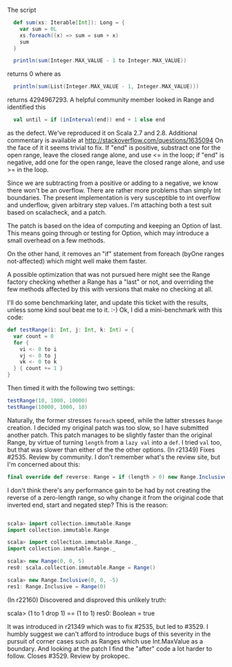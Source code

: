 The script

```scala
  def sum(xs: Iterable[Int]): Long = {
    var sum = 0L
    xs.foreach((x) => sum = sum + x)
    sum
  }

  println(sum(Integer.MAX_VALUE - 1 to Integer.MAX_VALUE))
```

returns 0 where as

```scala
  println(sum(List(Integer.MAX_VALUE - 1, Integer.MAX_VALUE)))
```

returns 4294967293. A helpful community member looked in Range and identified this

```scala
  val until = if (inInterval(end)) end + 1 else end
```

as the defect. We've reproduced it on Scala 2.7 and 2.8. Additional commentary is available at http://stackoverflow.com/questions/1635094
On the face of it it seems trivial to fix. If "end" is positive, substract one for the open range, leave the closed range alone, and use <= in the loop; if "end" is negative, add one for the open range, leave the closed range alone, and use >= in the loop.

Since we are subtracting from a positive or adding to a negative, we know there won't be an overflow.
There are rather more problems than simply Int boundaries. The present implementation is very susceptible to int overflow and underflow, given arbitrary step values. I'm attaching both a test suit based on scalacheck, and a patch.

The patch is based on the idea of computing and keeping an Option of last. This means going through or testing for Option, which may introduce a small overhead on a few methods.

On the other hand, it removes an "if" statement from foreach (byOne ranges not-affected) which might well make them faster.

A possible optimization that was not pursued here might see the Range factory checking whether a Range has a "last" or not, and overriding the few methods affected by this with versions that make no checking at all.

I'll do some benchmarking later, and update this ticket with the results, unless some kind soul beat me to it. :-)
Ok, I did a mini-benchmark with this code:

```scala
def testRange(i: Int, j: Int, k: Int) = {
  var count = 0
  for {
    vi <- 0 to i
    vj <- 0 to j
    vk <- 0 to k
  } { count += 1 }
}
```

Then timed it with the following two settings:

```scala
testRange(10, 1000, 10000)
testRange(10000, 1000, 10)
```

Naturally, the former stresses `foreach` speed, while the latter stresses `Range` creation. I decided my original patch was too slow, so I have submitted another patch. This patch manages to be slightly faster than the original Range, by virtue of turning `length` from a `lazy val` into a `def`. I tried `val` too, but that was slower than either of the the other options.
(In r21349) Fixes #2535. Review by community.
I don't remember what's the review site, but I'm concerned about this:

```scala
final override def reverse: Range = if (length > 0) new Range.Inclusive(last, start, -step) else this 
```

I don't think there's any performance gain to be had by not creating the reverse of a zero-length range, so why change it from the original code that inverted end, start and negated step?
This is the reason:

```scala

scala> import collection.immutable.Range
import collection.immutable.Range

scala> import collection.immutable.Range._
import collection.immutable.Range._

scala> new Range(0, 0, 5)
res0: scala.collection.immutable.Range = Range()

scala> new Range.Inclusive(0, 0, -5)
res1: Range.Inclusive = Range(0)

```
(In r22160) Discovered and disproved this unlikely truth:

  scala> (1 to 1 drop 1) == (1 to 1)
  res0: Boolean = true

It was introduced in r21349 which was to fix #2535, but led to #3529.
I humbly suggest we can't afford to introduce bugs of this severity
in the pursuit of corner cases such as Ranges which use Int.MaxValue
as a boundary.  And looking at the patch I find the "after" code
a lot harder to follow.  Closes #3529.  Review by prokopec.
